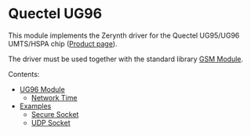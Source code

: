 # Quectel UG96

This module implements the Zerynth driver for the Quectel UG95/UG96 UMTS/HSPA chip ([Product page](https://www.quectel.com/product/2g3g.htm)).

The driver must be used together with the standard library [GSM Module](https://docs.zerynth.com/latest/official/core.zerynth.stdlib/docs/official_core.zerynth.stdlib_wireless_gsm.html#stdlib-gsm).

Contents:


* [UG96 Module](/latest/reference/libs/quectel/ug96/docs/ug96/)
    * [Network Time](/latest/reference/libs/quectel/ug96/docs/ug96/#network-time)
* [Examples](/latest/reference/libs/quectel/ug96/docs/examples/)
    * [Secure Socket](/latest/reference/libs/quectel/ug96/docs/examples/#secure-socket)
    * [UDP Socket](/latest/reference/libs/quectel/ug96/docs/examples/#udp-socket)
